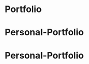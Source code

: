 <!-- # Portfolio
# Portfolio
# Portfolio
# Portfolio -->
# Portfolio
# Personal-Portfolio
# Personal-Portfolio
